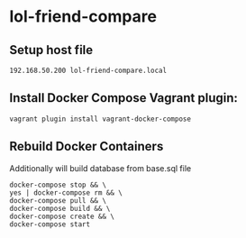 # lol-friend-compare

## Setup host file
`192.168.50.200 lol-friend-compare.local`

## Install Docker Compose Vagrant plugin:
`vagrant plugin install vagrant-docker-compose`

## Rebuild Docker Containers
Additionally will build database from base.sql file

```
docker-compose stop && \
yes | docker-compose rm && \
docker-compose pull && \
docker-compose build && \
docker-compose create && \
docker-compose start
```
